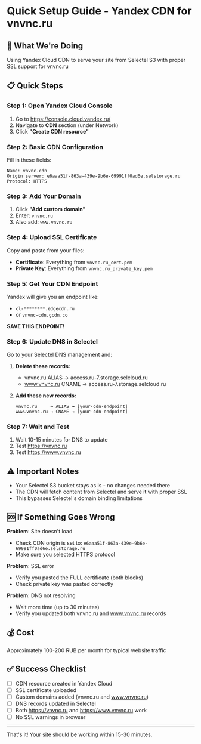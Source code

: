 # Quick Setup Guide - Yandex CDN for vnvnc.ru

## 🎯 What We're Doing
Using Yandex Cloud CDN to serve your site from Selectel S3 with proper SSL support for vnvnc.ru

## 📋 Quick Steps

### Step 1: Open Yandex Cloud Console
1. Go to https://console.cloud.yandex.ru/
2. Navigate to **CDN** section (under Network)
3. Click **"Create CDN resource"**

### Step 2: Basic CDN Configuration
Fill in these fields:
```
Name: vnvnc-cdn
Origin server: e6aaa51f-863a-439e-9b6e-69991ff0ad6e.selstorage.ru
Protocol: HTTPS
```

### Step 3: Add Your Domain
1. Click **"Add custom domain"**
2. Enter: `vnvnc.ru`
3. Also add: `www.vnvnc.ru`

### Step 4: Upload SSL Certificate
Copy and paste from your files:
- **Certificate**: Everything from `vnvnc.ru_cert.pem`
- **Private Key**: Everything from `vnvnc.ru_private_key.pem`

### Step 5: Get Your CDN Endpoint
Yandex will give you an endpoint like:
- `cl-********.edgecdn.ru`
- or `vnvnc-cdn.gcdn.co`

**SAVE THIS ENDPOINT!**

### Step 6: Update DNS in Selectel
Go to your Selectel DNS management and:

1. **Delete these records:**
   - vnvnc.ru ALIAS → access.ru-7.storage.selcloud.ru
   - www.vnvnc.ru CNAME → access.ru-7.storage.selcloud.ru

2. **Add these new records:**
   ```
   vnvnc.ru     → ALIAS → [your-cdn-endpoint]
   www.vnvnc.ru → CNAME → [your-cdn-endpoint]
   ```

### Step 7: Wait and Test
1. Wait 10-15 minutes for DNS to update
2. Test https://vnvnc.ru
3. Test https://www.vnvnc.ru

## ⚠️ Important Notes

- Your Selectel S3 bucket stays as is - no changes needed there
- The CDN will fetch content from Selectel and serve it with proper SSL
- This bypasses Selectel's domain binding limitations

## 🆘 If Something Goes Wrong

**Problem**: Site doesn't load
- Check CDN origin is set to: `e6aaa51f-863a-439e-9b6e-69991ff0ad6e.selstorage.ru`
- Make sure you selected HTTPS protocol

**Problem**: SSL error
- Verify you pasted the FULL certificate (both blocks)
- Check private key was pasted correctly

**Problem**: DNS not resolving
- Wait more time (up to 30 minutes)
- Verify you updated both vnvnc.ru and www.vnvnc.ru records

## 💰 Cost
Approximately 100-200 RUB per month for typical website traffic

## ✅ Success Checklist
- [ ] CDN resource created in Yandex Cloud
- [ ] SSL certificate uploaded
- [ ] Custom domains added (vnvnc.ru and www.vnvnc.ru)
- [ ] DNS records updated in Selectel
- [ ] Both https://vnvnc.ru and https://www.vnvnc.ru work
- [ ] No SSL warnings in browser

---
That's it! Your site should be working within 15-30 minutes.